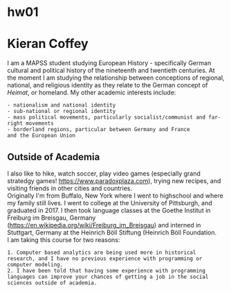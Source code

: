 # hw01

# Kieran Coffey
I am a MAPSS student studying European History - specifically German cultural and political history of the nineteenth and twentieth centuries. At the moment I am studying the relationship between conceptions of regional, national, and religious identity as they relate to the German concept of *Heimat*, or homeland. My other academic interests include:

    - nationalism and national identity
    - sub-national or regional identity
    - mass political movements, particularly socialist/communist and far-right movements
    - borderland regions, particular between Germany and France 
    and the European Union 

## Outside of Academia
I also like to hike, watch soccer, play video games (especially grand stratedgy games! <https://www.paradoxplaza.com>), trying new recipes, and visiting friends in other cities and countries.  
Originally I'm from Buffalo, New York where I went to highschool and where my family still lives. I went to college at the University of Pittsburgh, and graduated in 2017. I then took language classes at the Goethe Institut in Freiburg im Breisgau, Germany (<https://en.wikipedia.org/wiki/Freiburg_im_Breisgau>) and interned in Stuttgart, Germany at the Heinrich Böll Stiftung (Heinrich Böll Foundation.  
I am taking this course for two reasons:

    1. Computer based analytics are being used more in historical research, and I have no previous experience with programming or computer modeling.
    2. I have been told that having some experience with programming languages can improve your chances of getting a job in the social sciences outside of academia. 
